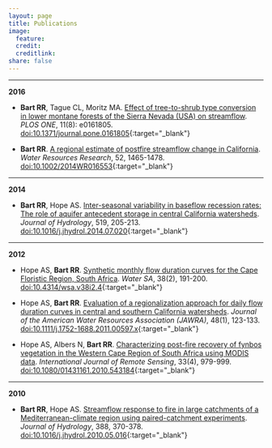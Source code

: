 ```yaml
---
layout: page
title: Publications
image:
  feature:
  credit:
  creditlink:
share: false
---
```


--------
**2016**

* **Bart RR**, Tague CL, Moritz MA. [Effect of tree-to-shrub type conversion in lower montane forests of the Sierra Nevada (USA) on streamflow](/content/bart_tague_moritz2016_plos_one.pdf). *PLOS ONE*, 11(8): e0161805. [doi:10.1371/journal.pone.0161805](http://dx.doi.org/10.1371/journal.pone.0161805){:target="_blank"}

* **Bart RR**. [A regional estimate of postfire streamflow change in California](/content/bart2016_wrr.pdf). *Water Resources Research*, 52, 1465-1478. [doi:10.1002/2014WR016553](http://dx.doi.org/10.1002/2014WR016553){:target="_blank"}

--------
**2014**

* **Bart RR**, Hope AS. [Inter-seasonal variability in baseflow recession rates: The role of aquifer antecedent storage in central California watersheds](/content/bart_hope2014_jh.pdf). *Journal of Hydrology*, 519, 205-213. [doi:10.1016/j.jhydrol.2014.07.020](http://dx.doi.org/10.1016/j.jhydrol.2014.07.020){:target="_blank"}

--------
**2012**

* Hope AS, **Bart RR**. [Synthetic monthly flow duration curves for the Cape Floristic Region, South Africa](/content/hope_bart2012_water_sa.pdf). *Water SA*, 38(2), 191-200. [doi:10.4314/wsa.v38i2.4](http://dx.doi.org/10.4314/wsa.v38i2.4){:target="_blank"}

* Hope AS, **Bart RR**. [Evaluation of a regionalization approach for daily flow duration curves in central and southern California watersheds](/content/hope_bart2012_jawra.pdf). *Journal of the American Water Resources Association (JAWRA)*, 48(1), 123-133. [doi:10.1111/j.1752-1688.2011.00597.x](http://dx.doi.org/10.1111/j.1752-1688.2011.00597.x){:target="_blank"}

* Hope AS, Albers N, **Bart RR**. [Characterizing post-fire recovery of fynbos vegetation in the Western Cape Region of South Africa using MODIS data](/content/hope_albers_bart2012_ijrs.pdf). *International Journal of Remote Sensing*, 33(4), 979-999. [doi:10.1080/01431161.2010.543184](http://dx.doi.org/10.1080/01431161.2010.543184){:target="_blank"}

---------
**2010**

* **Bart RR**, Hope AS. [Streamflow response to fire in large catchments of a Mediterranean-climate region using paired-catchment experiments](/content/bart_hope2010_jh.pdf). *Journal of Hydrology*, 388, 370-378. [doi:10.1016/j.jhydrol.2010.05.016](http://dx.doi.org/10.1016/j.jhydrol.2010.05.016){:target="_blank"}


